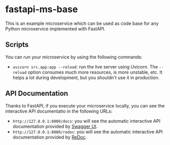 # fastapi-ms-base
This is an example microservice which can be used as code base for any Python microservice implemented with FastAPI.

## Scripts
You can run your microservice by using the following commands:
- `uvicorn src.app:app --reload`: run the live server using Uvicorn. The `--reload` option consumes much more resources, is more unstable, etc. It helps a lot during development, but you shouldn't use it in production.

## API Documentation
Thanks to FastAPI, if you execute your microservice locally, you can see the interactive API documentatio in the following URLs:
- `http://127.0.0.1:8000/docs`: you will see the automatic interactive API documentation provided by [Swagger UI](https://github.com/swagger-api/swagger-ui).
- `http://127.0.0.1:8000/redoc`: you will see the automatic interactive API documentation provided by [ReDoc](https://github.com/Redocly/redoc).